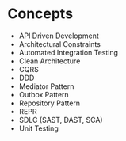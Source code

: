 # Concepts

- API Driven Development
- Architectural Constraints
- Automated Integration Testing
- Clean Architecture
- CQRS
- DDD
- Mediator Pattern
- Outbox Pattern
- Repository Pattern
- REPR
- SDLC (SAST, DAST, SCA)
- Unit Testing
